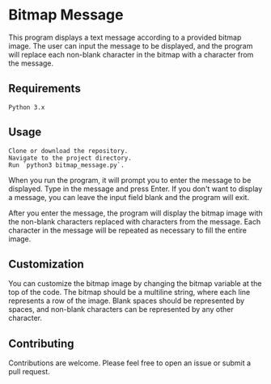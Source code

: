# Bitmap Message

This program displays a text message according to a provided bitmap image. The user can input the message to be displayed, and the program will replace each non-blank character in the bitmap with a character from the message.

## Requirements

    Python 3.x

## Usage

    Clone or download the repository.
    Navigate to the project directory.
    Run `python3 bitmap_message.py`.

When you run the program, it will prompt you to enter the message to be displayed. Type in the message and press Enter. If you don't want to display a message, you can leave the input field blank and the program will exit.

After you enter the message, the program will display the bitmap image with the non-blank characters replaced with characters from the message. Each character in the message will be repeated as necessary to fill the entire image.

## Customization

You can customize the bitmap image by changing the bitmap variable at the top of the code. The bitmap should be a multiline string, where each line represents a row of the image. Blank spaces should be represented by spaces, and non-blank characters can be represented by any other character.

## Contributing

Contributions are welcome. Please feel free to open an issue or submit a pull request.
